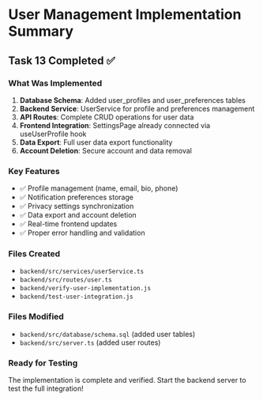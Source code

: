 # User Management Implementation Summary

## Task 13 Completed ✅

### What Was Implemented

1. **Database Schema**: Added user_profiles and user_preferences tables
2. **Backend Service**: UserService for profile and preferences management  
3. **API Routes**: Complete CRUD operations for user data
4. **Frontend Integration**: SettingsPage already connected via useUserProfile hook
5. **Data Export**: Full user data export functionality
6. **Account Deletion**: Secure account and data removal

### Key Features
- ✅ Profile management (name, email, bio, phone)
- ✅ Notification preferences storage
- ✅ Privacy settings synchronization  
- ✅ Data export and account deletion
- ✅ Real-time frontend updates
- ✅ Proper error handling and validation

### Files Created
- `backend/src/services/userService.ts`
- `backend/src/routes/user.ts` 
- `backend/verify-user-implementation.js`
- `backend/test-user-integration.js`

### Files Modified
- `backend/src/database/schema.sql` (added user tables)
- `backend/src/server.ts` (added user routes)

### Ready for Testing
The implementation is complete and verified. Start the backend server to test the full integration!